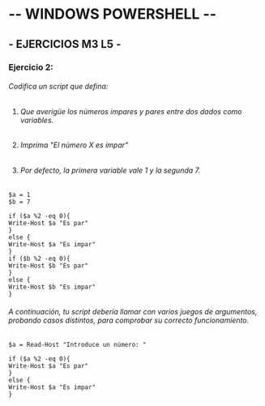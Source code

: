 # -- WINDOWS POWERSHELL --

## - EJERCICIOS M3 L5 -

### Ejercicio 2:

###### Codifica un script que defina:

1. ###### Que averigüe los números impares y pares entre dos dados como variables.


2. ###### Imprima "El número X es impar"

3. ###### Por defecto, la primera variable vale 1 y la segunda 7.

```
$a = 1
$b = 7

if ($a %2 -eq 0){
Write-Host $a "Es par"
}
else {
Write-Host $a "Es impar"
}
if ($b %2 -eq 0){
Write-Host $b "Es par"
}
else {
Write-Host $b "Es impar"
}
```

###### A continuación, tu script debería llamar con varios juegos de argumentos, probando casos distintos, para comprobar su correcto funcionamiento.

```
$a = Read-Host "Introduce un número: "

if ($a %2 -eq 0){
Write-Host $a "Es par"
}
else {
Write-Host $a "Es impar"
}
```